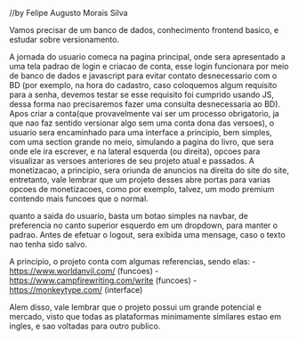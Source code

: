 //by Felipe Augusto Morais Silva

Vamos precisar de um banco de dados, conhecimento frontend basico, e
estudar sobre versionamento.

A jornada do usuario comeca na pagina principal, onde sera apresentado a
uma tela padrao de login e criacao de conta, esse login funcionara por
meio de banco de dados e javascript para evitar contato desnecessario
com o BD (por exemplo, na hora do cadastro, caso coloquemos algum
requisito para a senha, devemos testar se esse requisito foi cumprido
usando JS, dessa forma nao precisaremos fazer uma consulta desnecessaria
ao BD). Apos criar a conta(que provavelmente vai ser um processo
obrigatorio, ja que nao faz sentido versionar algo sem uma conta dona
das versoes), o usuario sera encaminhado para uma interface a principio,
bem simples, com uma section grande no meio, simulando a pagina do
livro, que sera onde ele ira escrever, e na lateral esquerda (ou
direita), opcoes para visualizar as versoes anteriores de seu projeto
atual e passados. A monetizacao, a principio, sera oriunda de anuncios
na direita do site do site, entretanto, vale lembrar que um projeto
desses abre portas para varias opcoes de monetizacoes, como por exemplo,
talvez, um modo premium contendo mais funcoes que o normal.

quanto a saida do usuario, basta um botao simples na navbar, de
preferencia no canto superior esquerdo em um dropdown, para manter o
padrao. Antes de efetuar o logout, sera exibida uma mensage, caso o
texto nao tenha sido salvo.

A principio, o projeto conta com algumas referencias, sendo elas: -
https://www.worldanvil.com/ (funcoes) -
https://www.campfirewriting.com/write (funcoes) -
https://monkeytype.com/ (interface)

Alem disso, vale lembrar que o projeto possui um grande potencial e
mercado, visto que todas as plataformas minimamente similares estao em
ingles, e sao voltadas para outro publico.
